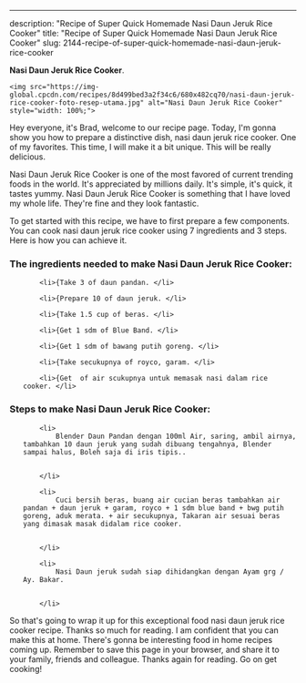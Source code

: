---
description: "Recipe of Super Quick Homemade Nasi Daun Jeruk Rice Cooker"
title: "Recipe of Super Quick Homemade Nasi Daun Jeruk Rice Cooker"
slug: 2144-recipe-of-super-quick-homemade-nasi-daun-jeruk-rice-cooker

<p>
	<strong>Nasi Daun Jeruk Rice Cooker</strong>. 
	
</p>
<p>
	
	<img src="https://img-global.cpcdn.com/recipes/8d499bed3a2f34c6/680x482cq70/nasi-daun-jeruk-rice-cooker-foto-resep-utama.jpg" alt="Nasi Daun Jeruk Rice Cooker" style="width: 100%;">
	
	
</p>
<p>
	Hey everyone, it's Brad, welcome to our recipe page. Today, I'm gonna show you how to prepare a distinctive dish, nasi daun jeruk rice cooker. One of my favorites. This time, I will make it a bit unique. This will be really delicious.
</p>
	
<p>
	
</p>
<p>
	Nasi Daun Jeruk Rice Cooker is one of the most favored of current trending foods in the world. It's appreciated by millions daily. It's simple, it's quick, it tastes yummy. Nasi Daun Jeruk Rice Cooker is something that I have loved my whole life. They're fine and they look fantastic.
</p>

<p>
To get started with this recipe, we have to first prepare a few components. You can cook nasi daun jeruk rice cooker using 7 ingredients and 3 steps. Here is how you can achieve it.
</p>

<h3>The ingredients needed to make Nasi Daun Jeruk Rice Cooker:</h3>

<ol>
	
		<li>{Take 3 of daun pandan. </li>
	
		<li>{Prepare 10 of daun jeruk. </li>
	
		<li>{Take 1.5 cup of beras. </li>
	
		<li>{Get 1 sdm of Blue Band. </li>
	
		<li>{Get 1 sdm of bawang putih goreng. </li>
	
		<li>{Take secukupnya of royco, garam. </li>
	
		<li>{Get  of air scukupnya untuk memasak nasi dalam rice cooker. </li>
	
</ol>
<p>
	
</p>

<h3>Steps to make Nasi Daun Jeruk Rice Cooker:</h3>

<ol>
	
		<li>
			Blender Daun Pandan dengan 100ml Air, saring, ambil airnya, tambahkan 10 daun jeruk yang sudah dibuang tengahnya, Blender sampai halus, Boleh saja di iris tipis..
			
			
		</li>
	
		<li>
			Cuci bersih beras, buang air cucian beras tambahkan air pandan + daun jeruk + garam, royco + 1 sdm blue band + bwg putih goreng, aduk merata. + air secukupnya, Takaran air sesuai beras yang dimasak masak didalam rice cooker.
			
			
		</li>
	
		<li>
			Nasi Daun jeruk sudah siap dihidangkan dengan Ayam grg / Ay. Bakar.
			
			
		</li>
	
</ol>

<p>
	
</p>

<p>
	So that's going to wrap it up for this exceptional food nasi daun jeruk rice cooker recipe. Thanks so much for reading. I am confident that you can make this at home. There's gonna be interesting food in home recipes coming up. Remember to save this page in your browser, and share it to your family, friends and colleague. Thanks again for reading. Go on get cooking!
</p>
